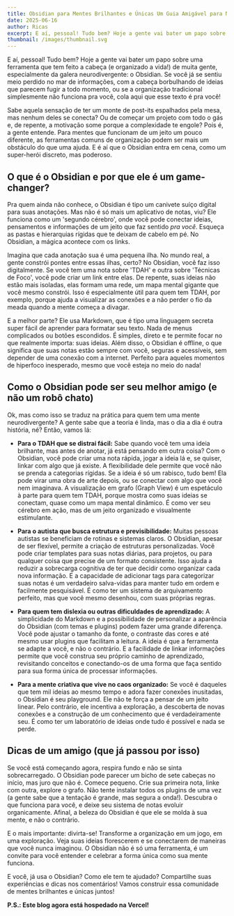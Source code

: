 ```yaml
---
title: Obsidian para Mentes Brilhantes e Únicas Um Guia Amigável para Neurodivergentes
date: 2025-06-16
author: Ricas
excerpt: E aí, pessoal! Tudo bem? Hoje a gente vai bater um papo sobre uma ferramenta que tem feito a cabeça (e organizado a vida!) de muita gente, especialmente da galera neurodivergente -  o Obsidian.
thumbnail: /images/thumbnail.svg
---
```


E aí, pessoal! Tudo bem? Hoje a gente vai bater um papo sobre uma ferramenta que tem feito a cabeça (e organizado a vida!) de muita gente, especialmente da galera neurodivergente: o Obsidian. Se você já se sentiu meio perdido no mar de informações, com a cabeça borbulhando de ideias que parecem fugir a todo momento, ou se a organização tradicional simplesmente não funciona pra você, cola aqui que esse texto é pra você!

Sabe aquela sensação de ter um monte de post-its espalhados pela mesa, mas nenhum deles se conecta? Ou de começar um projeto com todo o gás e, de repente, a motivação some porque a complexidade te engole? Pois é, a gente entende. Para mentes que funcionam de um jeito um pouco diferente, as ferramentas comuns de organização podem ser mais um obstáculo do que uma ajuda. E é aí que o Obsidian entra em cena, como um super-herói discreto, mas poderoso.

## O que é o Obsidian e por que ele é um game-changer?

Pra quem ainda não conhece, o Obsidian é tipo um canivete suíço digital para suas anotações. Mas não é só mais um aplicativo de notas, viu? Ele funciona como um \'segundo cérebro\', onde você pode conectar ideias, pensamentos e informações de um jeito que faz sentido *pra você*. Esqueça as pastas e hierarquias rígidas que te deixam de cabelo em pé. No Obsidian, a mágica acontece com os links.

Imagina que cada anotação sua é uma pequena ilha. No mundo real, a gente constrói pontes entre essas ilhas, certo? No Obsidian, você faz isso digitalmente. Se você tem uma nota sobre \'TDAH\' e outra sobre \'Técnicas de Foco\', você pode criar um link entre elas. De repente, suas ideias não estão mais isoladas, elas formam uma rede, um mapa mental gigante que você mesmo constrói. Isso é especialmente útil para quem tem TDAH, por exemplo, porque ajuda a visualizar as conexões e a não perder o fio da meada quando a mente começa a divagar.

E a melhor parte? Ele usa Markdown, que é tipo uma linguagem secreta super fácil de aprender para formatar seu texto. Nada de menus complicados ou botões escondidos. É simples, direto e te permite focar no que realmente importa: suas ideias. Além disso, o Obsidian é offline, o que significa que suas notas estão sempre com você, seguras e acessíveis, sem depender de uma conexão com a internet. Perfeito para aqueles momentos de hiperfoco inesperado, mesmo que você esteja no meio do nada!

## Como o Obsidian pode ser seu melhor amigo (e não um robô chato)

Ok, mas como isso se traduz na prática para quem tem uma mente neurodivergente? A gente sabe que a teoria é linda, mas o dia a dia é outra história, né? Então, vamos lá:

*   **Para o TDAH que se distrai fácil:** Sabe quando você tem uma ideia brilhante, mas antes de anotar, já está pensando em outra coisa? Com o Obsidian, você pode criar uma nota rápida, jogar a ideia lá e, se quiser, linkar com algo que já existe. A flexibilidade dele permite que você não se prenda a categorias rígidas. Se a ideia é só um rabisco, tudo bem! Ela pode virar uma obra de arte depois, ou se conectar com algo que você nem imaginava. A visualização em grafo (Graph View) é um espetáculo à parte para quem tem TDAH, porque mostra como suas ideias se conectam, quase como um mapa mental dinâmico. É como ver seu cérebro em ação, mas de um jeito organizado e visualmente estimulante.

*   **Para o autista que busca estrutura e previsibilidade:** Muitas pessoas autistas se beneficiam de rotinas e sistemas claros. O Obsidian, apesar de ser flexível, permite a criação de estruturas personalizadas. Você pode criar templates para suas notas diárias, para projetos, ou para qualquer coisa que precise de um formato consistente. Isso ajuda a reduzir a sobrecarga cognitiva de ter que decidir como organizar cada nova informação. E a capacidade de adicionar tags para categorizar suas notas é um verdadeiro salva-vidas para manter tudo em ordem e facilmente pesquisável. É como ter um sistema de arquivamento perfeito, mas que você mesmo desenhou, com suas próprias regras.

*   **Para quem tem dislexia ou outras dificuldades de aprendizado:** A simplicidade do Markdown e a possibilidade de personalizar a aparência do Obsidian (com temas e plugins) podem fazer uma grande diferença. Você pode ajustar o tamanho da fonte, o contraste das cores e até mesmo usar plugins que facilitam a leitura. A ideia é que a ferramenta se adapte a você, e não o contrário. E a facilidade de linkar informações permite que você construa seu próprio caminho de aprendizado, revisitando conceitos e conectando-os de uma forma que faça sentido para sua forma única de processar informações.

*   **Para a mente criativa que vive no caos organizado:** Se você é daqueles que tem mil ideias ao mesmo tempo e adora fazer conexões inusitadas, o Obsidian é seu playground. Ele não te força a pensar de um jeito linear. Pelo contrário, ele incentiva a exploração, a descoberta de novas conexões e a construção de um conhecimento que é verdadeiramente seu. É como ter um laboratório de ideias onde tudo é possível e nada se perde.

## Dicas de um amigo (que já passou por isso)

Se você está começando agora, respira fundo e não se sinta sobrecarregado. O Obsidian pode parecer um bicho de sete cabeças no início, mas juro que não é. Comece pequeno. Crie sua primeira nota, linke com outra, explore o grafo. Não tente instalar todos os plugins de uma vez (a gente sabe que a tentação é grande, mas segura a onda!). Descubra o que funciona para você, e deixe seu sistema de notas evoluir organicamente. Afinal, a beleza do Obsidian é que ele se molda à sua mente, e não o contrário.

E o mais importante: divirta-se! Transforme a organização em um jogo, em uma exploração. Veja suas ideias florescerem e se conectarem de maneiras que você nunca imaginou. O Obsidian não é só uma ferramenta, é um convite para você entender e celebrar a forma única como sua mente funciona.

E você, já usa o Obsidian? Como ele tem te ajudado? Compartilhe suas experiências e dicas nos comentários! Vamos construir essa comunidade de mentes brilhantes e únicas juntos!

**P.S.: Este blog agora está hospedado na Vercel!**
